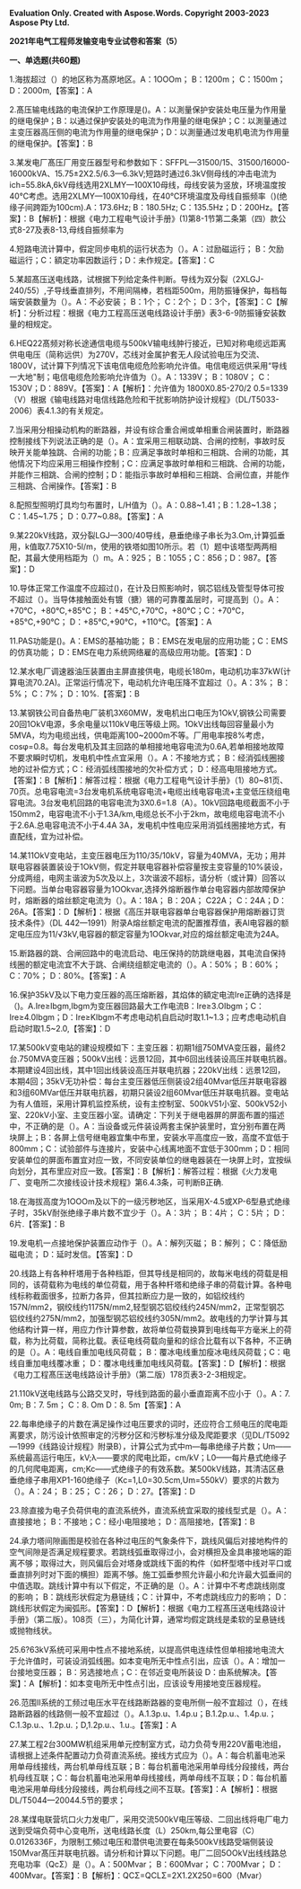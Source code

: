 ﻿**Evaluation Only. Created with Aspose.Words. Copyright 2003-2023 Aspose Pty Ltd.**

**2021年电气工程师发输变电专业试卷和答案（5）**

**一、单选题(共60题)**

1\.海拔超过（）的地区称为髙原地区。A：1OOOm； B：1200m； C：1500m； D：2000m,【答案】：A

2\.髙压输电线路的电流保护工作原理是()。A：以測量保护安装处电压量为作用量的继电保护；B：以通过保护安装处的电流为作用量的继电保护；C：以測量通过主变压器高压侧的电流为作用量的继电保护；D：以測量通过发电机电流为作用量的继电保护。【答案】：B

3\.某发电厂髙压厂用变压器型号和参数如下：SFFPL—31500/15、31500/16000-16000kVA、15.75±2X2.5/6.3—6.3kV;短路时通过6.3kV侧母线的冲击电流为ich=55.8kA,6kV母线选用2XLMY—100X10母线，母线安装为竖放，环境温度按40℃考虑。选用2XLMY—100X10母线，在40℃环境温度及母线自振频率（)(绝缘子间跨距为100cm).A：173.6Hz; B：180.5Hz; C：135.5Hz；D：200Hz。【答案】：B【解析】：根据《电力工程电气设计手册》(1)第8-1节第二条第（四）款公式8-27及表8-13,母线自振频率为

4\.短路电流计算中，假定同步电机的运行状态为（）。A：过励磁运行； B：欠励磁运行；C：額定功率因数运行；D：未作规定。【答案】：C

5\.某超髙压送电线路，试根据下列给定条件判断。导线为双分裂（2XLGJ-240/55）,子导线垂直排列，不用间隔棒，若档距500m，用防振锤保护，每档每端安装数量为（）。A：不必安装； B：1个； C：2个； D：3个，【答案】：C【解析】：分析过程：根据《电力工程高压送电线路设计手册》表3-6-9防振锤安装数量的相规定。

6\.HEQ22髙频对称长途通信电缆与500kV输电线肿行接近，已知对称电缆远距离供电电压（简称远供）为270V，芯线对金属护套无人段试验电压为交流、1800V，试计算下列情况下该电信电缆危险影响允许值。电信电缆远供采用“导线一大地"制；电信电缆危险影响允许值为（）。A：1339V； B：1080V； C：1530V；D：889V。【答案】：A【解析】：允许值为 1800X0.85-270/2 0.5=1339（V）根据《输电线路对电信线路危险和干扰影响防护设计规程》（DL/T5033-2006）表4.1.3的有关规定。

7\.当采用分相操动机构的断路器，并设有综合重合闸或单相重合闸装置时，断路器控制接线下列说法正确的是（）。A：宜采用三相联动跳、合闸的控制，亊故时反映开关能单独跳、合闸的功能；B：应满足亊故时单相和三相跳、合闸的功能，其他情况下均应采用三相操作控制；C：应满足亊故时单相和三相跳、合闸的功能，并能作三相跳、合闸的控制；D：能指示亊故时单相和三相跳、合闸位直，并能作三相跳、合闸操作。【答案】：B

8\.配照型照明灯具均匀布置时，L/H值为（）。A：0.88~1.41；B：1.28~1.38；C：1.45~1.75； D：0.77~0.88。【答案】：A

9\.某220kV线路，双分裂LGJ—300/40导线，悬垂绝缘子串长为3.Om,计算弧垂用，k值取7.75X10-5l/m，使用的铁塔如图10所示。若（1）题中该塔型两两相配，其最大使用档距为（）m。A：925； B：1055；C：856；D：987。【答案】：D

10\.导体正常工作温度不应超过()，在计及日照影响时，钢芯铝线及管型导体可按不超过（）。当导体接触面处有镀（搪）锡的可靠覆盖层时，可提高到（）。A：+70℃，+80℃,+85℃； B：+45℃,+70℃，+80℃；C：+70℃，+85℃,+90℃； D：+85℃,+90℃，+110℃。【答案】：A

11\.PAS功能是()。A：EMS的基袖功能； B：EMS在发电层的应用功能；C：EMS的仿真功能； D：EMS在电力系统网络雇的高级应用功能。【答案】：D

12\.某水电厂调速器油压装置由主屏直接供电，电缆长180m，电动机功率37kW(计算电流70.2A)。正常运行情况下，电动机允许电压降不宜超过（）。A：3%； B：5%； C：7%； D：10%.【答案】：B

13\.某钢铁公司自备热电厂装机3X60MW，发电机出口电压为1OkV,钢铁公司需要20回1OkV电源，多余电量以110kV电压等级上网。1OkV出线每回容量最小为5MVA，均为电缆出线，供电距离100~2000m不等。厂用电率按8%考虑，cosφ=0.8。每台发电机及其主回路的单相接地电容电流为0.6A,若单相接地故障不要求瞬时切机，发电机中性点宜采用（）。A：不接地方式； B：经消弧线圈接地的过补偿方式；C：经消弧线围接地的欠补偿方式； D：经高电阻接地方式。【答案】：B【解析】：解答过程：根据《电力工程电气设计手册》（1）80~81页、70页。总电容电流=3台发电机系统电容电流+电缆出线电容电流+主变低压绕组电容电流。3台发电机回路的电容电流为3X0.6=1.8（A）。10kV回路电缆截面不小于150mm2，电容电流不小于1.3A/km,电缆总长不小于2km，故电缆电容电流不小于2.6A.总电容电流不小于4.4A 3A，发电机中性电应采用消弧线圏接地方式，有直配线，宜为过补偿。

14\.某11OkV变电站，主变压器电压为110/35/10kV，容量为40MVA，无功；用并联电容器装置装设于1OkV侧，假定并联电容器补偿容量按主变容量的10%装设，分成两组，电网主谐波为5次及以上，3次谐波不超标，请分析（或计算）回答以下问题。当单台电容器容量为1OOkvar,选择外熔断器作单台电容器内部故障保护时，熔断器的熔丝额定电流为（）。A：18A； B：20A； C22A； C：24A；D：26A。【答案】：D【解析】：根据《高压并联电容器单台电容器保护用熔断器订货技术条件》（DL 442—1991）附录A熔丝额定电流的配置推荐值，表Al电容器的额定电压应为11/√3kV,电容器的额定容量为1OOkvar,对应的熔丝额定电流为24A。

15\.断路器的跳、合闸回路中的电流启动、电压保持的防跳继电器，其电流自保持线圈的额定电流宜不大于跳、合阐绕组额定电流的（）。A：50%； B：60%； C：70%； D：80%。【答案】：A

16\.保护35kV及以下电力变压器的高压熔断器，其焰体的額定电流Ire正确的选择是（)。A.Ire≥Ibgm,Ibgm为变压器回路最大工作电流B：Ire≥3.OIbgm；C：Ire≥4.0Ibgm；D：Ire≥KIbgm不考虑电动机自启动时取1.1~1.3；应考虑电动机自启动时取1.5~2.0,【答案】：D

17\.某500kV变电站的建设规模如下：主变压器：初期1组750MVA变压器，最终2台.750MVA变压器；500kV出线：远景12回，其中6回出线装设高压并联电抗器。本期建设4回出线，其中1回出线装设高压并联电抗器；220kV出线：远景12回，本期4回；35kV无功补偿：每台主变压器低压侧装设2组40Mvar低压并联电容器和3组60MVar低压并联电抗器，初期只装设2组60Mvar低压并联电抗器。变电站为有人值班，采用计算机监控系统，设有主控制室、500kV51小室、500kV52小室、220kV小室、主变压器小室。请确定：下列关于继电器屏的屏面布置的描述中，不正确的是（）。A：当设备或元件装设两套主保护装里时，宜分别布置在两块屏上；B：各屏上信号继电器宜集中布里，安装水平高度应一致，高度不宜低于800mm；C：试验部件与连接片，安装中心线离地面不宜低于300mm；D：相同安装单位的屏面布置宜对应一致，不同安装单位的继电器装在一块屏上时，宜按纵向划分，其布里应对应一致。【答案】：B【解析】：解答过程：根据《火力发电厂、变电所二次接线设计技术规程》第6.4.3条，可判断B正确.

18\.在海拔高度为1OOOm及以下的一级污秽地区，当采用X-4.5或XP-6型悬式绝缘子时，35kV耐张绝缘子串片数不宜少于（）。A：3片； B：4片； C：5片； D：6片.【答案】：B

19\.发电机一点接地保护装置应动作于（）。A：解列灭磁； B：解列； C：降低励磁电流； D：延时发信。【答案】：D

20\.线路上有各种杆塔用于各种档距，但其导线是相同的，故每米电线的荷载是相同的，该荷载称为电线的单位荷载，用于各种杆塔和绝缘子串的荷载计算。各种电线标称截面很多，拉断力各异，但其拉断应力是一致的，如铝绞线约157N/mm2，钢绞线约1175N/mm2,轻型钢芯铝绞线约245N/mm2，正常型钢芯铝纹线约275N/mm2，加强型钢芯铝绞线约305N/mm2。故电线的力学计算与其他结构计算一样，用应力作计算参数，故将单位荷载换算到电线每平方毫米上的荷载，称为比荷载，简称比载。表征电线荷载向量和的综合比载有以下各种，不正确的是（）。A：电线自重加电线风荷载； B：覆冰电线重加瘦冰电线风荷载；C：电线自重加电线覆冰重； D：覆冰电线重加电线风荷载。【答案】：D【解析】：根据《电力工程髙压送电线路设计手册》（第二版）178页表3-2-3相规定。

21\.110kV送电线路与公路交叉时，导线到路面的最小垂直距离不应小于（）。A：7. 0m; B：7. 5m； C：8. Om D：8. 5m【答案】：A

22\.每串绝缘子的片数在满足操作过电压要求的词时，还应符合工频电压的爬电距离要求，防污设计依照审定的污秽分区和污秽标准分级及爬距要求（见DL/T5092—1999《线路设计规程》附录B），计算公式为式中m—每串绝缘子片数；Um——系统最高运行电压，kV;λ——要求的爬电比距，cm/kV；L0——每片悬式绝缘子的几何爬电距离，cm;Kc——式绝缘子的有效系数。某500kV线路，其清洁区悬垂绝缘子串用XP1-160绝缘子（Kc=1,L0=30.5cm,Um=550kV）要求的片数为（）。A：24； B：25； C：26； D：27。【答案】：D

23\.除直接为电子负荷供电的直流系统外，直流系统宜采取的接线型式是（）。A：直接接地； B：不接地；C：经小电阻接地； D：高阻接地，【答案】：B

24\.承力塔间隙画图是校验在各种过电压的气象条件下，跳线风偏后对接地构件的空气间隙是否满足规程要求。若跳线弧垂取得过小，会对横担及金具串接地端的距离不够；取得过大，则风偏后会对塔身或跳线下面的构件（如杯型塔中线对平口或垂直排列时对下面的横担）距离不够。施工弧垂参照允许最小和允许最大弧垂间的中值选取。跳线计算中有以下假定，不正确的是（）。A：计算中不考虑跳线刚度的影响； B：跳线形状假定为悬链线；C：计算中，不考虑跳线应力的影响； D：跳线形状假定为闽弧形。【答案】：D【解析】：根据《电力工程髙压送电线路设计手册》（第二版）。108页（三），为简化计算，通常均假定跳线是柔软的呈悬链线或抛物线状。

25\.6?63kV系统可采用中性点不接地系统，以提高供电连续性但单相接地电流大于允许值时，可装设消弧线圏。如本变电所无中性点引出，应该（）。A：增加一台接地变压器； B：另选接地点；C：在邻近变电所装设 D：由系统解决。【答案】：A【解析】：如本变电所无中性点引出，应该设专用接地变压器规程。

26\.范围II系统的工频过电压水平在线路断路器的变电所侧一般不宜超过（），在线路断路器的线路侧一般不宜超过（）。A.1.3p.u、1.4p.u；B.1.2p.u.、1.4p.u.；C.1.3p.u.、1.2p.u.；D,1.2p.u.、1.u.。【答案】：A

27\.某工程2台300MW机组采用单元控制室方式，动力负荷专用220V蓄电池组，请根据上述条件配置动力负荷直流系统。接线方式应为（）。A：每合机蓄电池采用单母线接线，两台机单母线互联；B：每台机蓄电池采用单母线分段接线，两台机母线互联；C：每台机蓄电池采用单母线接线，两单母线不互联；D：每台机蓄电池采用单母线分段接线，两台机母线之间不互联。【答案】：A【解析】：根据 DL/T5044—20044.5节的要求；

28\.某煤电联营坑口火力发电厂，采用交流500kV电压等级、二回出线将电厂电力送到受端负荷中心变电所，送电线路长度（L）250km,每公里电容（C）0.0126336F，为限制工頻过电压和潜供电流要在每条500kV线路受端侧装设150Mvar髙压并联电抗器。请分析和计算以下问题。电厂二回5OOkV出线线路总充电功率（QcΣ）是（）。A：500Mvar； B：600Mvar； C：700Mvar； D：400Mvar。【答案】：B【解析】：QCΣ=QCLΣ=2X1.2X250=600（Mvar）
